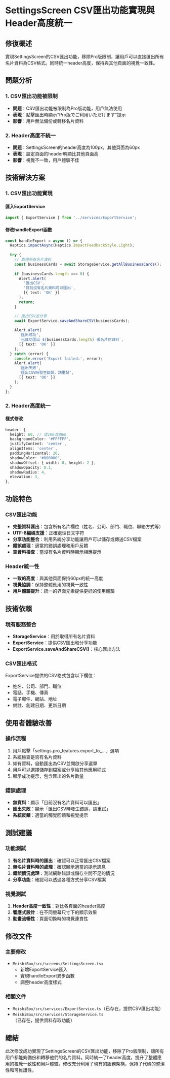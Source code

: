 # SettingsScreen CSV匯出功能實現與Header高度統一

## 修復概述

實現SettingsScreen的CSV匯出功能，移除Pro版限制，讓用戶可以直接匯出所有名片資料為CSV格式。同時統一header高度，保持與其他頁面的視覺一致性。

## 問題分析

### 1. CSV匯出功能被限制
- **問題**：CSV匯出功能被限制為Pro版功能，用戶無法使用
- **表現**：點擊匯出時顯示"Pro版でご利用いただけます"提示
- **影響**：用戶無法備份或轉移名片資料

### 2. Header高度不統一
- **問題**：SettingsScreen的header高度為100px，其他頁面為60px
- **表現**：設定頁面的header明顯比其他頁面高
- **影響**：視覺不一致，用戶體驗不佳

## 技術解決方案

### 1. CSV匯出功能實現

#### 匯入ExportService
```typescript
import { ExportService } from '../services/ExportService';
```

#### 修改handleExport函數
```typescript
const handleExport = async () => {
  Haptics.impactAsync(Haptics.ImpactFeedbackStyle.Light);
  
  try {
    // 取得所有名片資料
    const businessCards = await StorageService.getAllBusinessCards();
    
    if (businessCards.length === 0) {
      Alert.alert(
        '匯出CSV',
        '目前沒有名片資料可以匯出',
        [{ text: 'OK' }]
      );
      return;
    }

    // 匯出CSV並分享
    await ExportService.saveAndShareCSV(businessCards);
    
    Alert.alert(
      '匯出成功',
      `已成功匯出 ${businessCards.length} 張名片的資料`,
      [{ text: 'OK' }]
    );
  } catch (error) {
    console.error('Export failed:', error);
    Alert.alert(
      '匯出失敗',
      '匯出CSV時發生錯誤，請重試',
      [{ text: 'OK' }]
    );
  }
};
```

### 2. Header高度統一

#### 樣式修改
```typescript
header: {
  height: 60, // 從100改為60
  backgroundColor: '#FFFFFF',
  justifyContent: 'center',
  alignItems: 'center',
  paddingHorizontal: 20,
  shadowColor: '#000000',
  shadowOffset: { width: 0, height: 2 },
  shadowOpacity: 0.1,
  shadowRadius: 4,
  elevation: 3,
},
```

## 功能特色

### CSV匯出功能
- **完整資料匯出**：包含所有名片欄位（姓名、公司、部門、職位、聯絡方式等）
- **UTF-8編碼支援**：正確處理日文字符
- **分享功能整合**：利用系統分享功能讓用戶可以儲存或傳送CSV檔案
- **錯誤處理**：適當的錯誤處理和用戶反饋
- **空資料檢查**：當沒有名片資料時顯示相應提示

### Header統一性
- **一致的高度**：與其他頁面保持60px的統一高度
- **視覺協調**：保持整體應用的視覺一致性
- **用戶體驗提升**：統一的界面元素提供更好的使用體驗

## 技術依賴

### 現有服務整合
- **StorageService**：用於取得所有名片資料
- **ExportService**：提供CSV匯出和分享功能
- **ExportService.saveAndShareCSV()**：核心匯出方法

### CSV匯出格式
ExportService提供的CSV格式包含以下欄位：
- 姓名、公司、部門、職位
- 電話、手機、傳真
- 電子郵件、網站、地址
- 備註、創建日期、更新日期

## 使用者體驗改善

### 操作流程
1. 用戶點擊「settings.pro_features.export_to_...」選項
2. 系統檢查是否有名片資料
3. 如有資料，自動匯出為CSV並開啟分享選單
4. 用戶可以選擇儲存到檔案或分享給其他應用程式
5. 顯示成功提示，包含匯出的名片數量

### 錯誤處理
- **無資料**：顯示「目前沒有名片資料可以匯出」
- **匯出失敗**：顯示「匯出CSV時發生錯誤，請重試」
- **系統反饋**：適當的觸覺回饋和視覺提示

## 測試建議

### 功能測試
1. **有名片資料時的匯出**：確認可以正常匯出CSV檔案
2. **無名片資料時的處理**：確認顯示適當的提示訊息
3. **錯誤情況處理**：測試網路錯誤或儲存空間不足的情況
4. **分享功能**：確認可以透過各種方式分享CSV檔案

### 視覺測試
1. **Header高度一致性**：對比各頁面的header高度
2. **響應式設計**：在不同螢幕尺寸下的顯示效果
3. **動畫流暢性**：頁面切換時的視覺連貫性

## 修改文件

### 主要修改
- `MeishiBox/src/screens/SettingsScreen.tsx`
  - 新增ExportService匯入
  - 實現handleExport異步函數
  - 調整header高度樣式

### 相關文件
- `MeishiBox/src/services/ExportService.ts`（已存在，提供CSV匯出功能）
- `MeishiBox/src/services/StorageService.ts`（已存在，提供資料存取功能）

## 總結

此次修改成功實現了SettingsScreen的CSV匯出功能，移除了Pro版限制，讓所有用戶都能夠備份和轉移他們的名片資料。同時統一了header高度，提升了整體應用的視覺一致性和用戶體驗。修改充分利用了現有的服務架構，保持了代碼的整潔性和可維護性。 